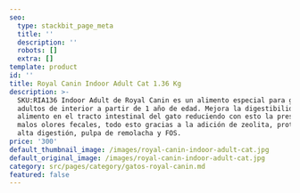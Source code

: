 ```yaml
---
seo:
  type: stackbit_page_meta
  title: ''
  description: ''
  robots: []
  extra: []
template: product
id: ''
title: Royal Canin Indoor Adult Cat 1.36 Kg
description: >-
  SKU:RIA136 Indoor Adult de Royal Canin es un alimento especial para gatos
  adultos de interior a partir de 1 año de edad. Mejora la digestibilidad del
  alimento en el tracto intestinal del gato reduciendo con esto la presencia de
  malos olores fecales, todo esto gracias a la adición de zeolita, proteínas de
  alta digestión, pulpa de remolacha y FOS.
price: '300'
default_thumbnail_image: /images/royal-canin-indoor-adult-cat.jpg
default_original_image: /images/royal-canin-indoor-adult-cat.jpg
category: src/pages/category/gatos-royal-canin.md
featured: false
---
```

